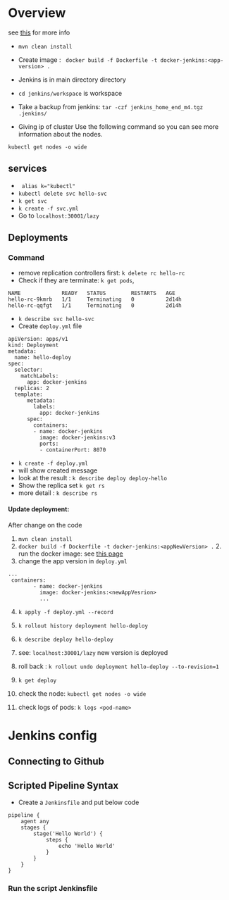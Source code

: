 # Overview
see [this](https://gitlab.com/hhammidd/unit-test/-/wikis/CI-CD/Jenkins2) for more info
* `mvn clean install`
* Create image : ` docker build -f Dockerfile -t docker-jenkins:<app-version> .` 
* Jenkins is in main directory directory
* `cd jenkins/workspace` is workspace 
* Take a backup from jenkins:
`tar -czf jenkins_home_end_m4.tgz .jenkins/`

* Giving ip of cluster 
Use the following command so you can see more information about the nodes.

`kubectl get nodes -o wide`


## services
* ` alias k="kubectl"`
* `kubectl delete svc hello-svc`
* `k get svc`
* `k create -f svc.yml`
* Go to `localhost:30001/lazy`

## Deployments
### Command
* remove replication controllers first: `k delete rc hello-rc`
* Check if they are terminate: `k get pods`,
```
NAME             READY   STATUS        RESTARTS   AGE
hello-rc-9kmrb   1/1     Terminating   0          2d14h
hello-rc-qqfgt   1/1     Terminating   0          2d14h

```
* `k describe svc hello-svc`
* Create `deploy.yml` file
```
apiVersion: apps/v1
kind: Deployment
metadata:
  name: hello-deploy
spec:
  selector:
    matchLabels:
      app: docker-jenkins
  replicas: 2
  template:
      metadata:
        labels:
          app: docker-jenkins
      spec:
        containers:
        - name: docker-jenkins
          image: docker-jenkins:v3
          ports:
          - containerPort: 8070

```
* `k create -f deploy.yml`
* will show created message 
* look at the result : `k describe deploy deploy-hello`
* Show the replica set `k get rs`
* more detail : `k describe rs`

#### Update deployment:
After change on the code
1. `mvn clean install`
2. `docker build -f Dockerfile -t docker-jenkins:<appNewVersion> .`
    2. run the docker image: see [this page](Docker/Overview)
3. change the app version in `deploy.yml`
```
...
 containers:
        - name: docker-jenkins
          image: docker-jenkins:<newAppVesrion>
          ...
```
4. `k apply -f deploy.yml --record`
5. ` k rollout history deployment hello-deploy `
6. `k describe deploy hello-deploy`
7. see: `localhost:30001/lazy` new version is deployed

8. roll back : `k rollout undo deployment hello-deploy --to-revision=1`
9. `k get deploy`
10. check the node: `kubectl get nodes -o wide`
11. check logs of pods: `k logs <pod-name>`

# Jenkins config
## Connecting to Github

## Scripted Pipeline Syntax
* Create a `Jenkinsfile` and put below code 
```
pipeline {
    agent any
    stages {
        stage('Hello World') {
            steps {
                echo 'Hello World'
            }
        }
    }
}
```

### Run the script Jenkinsfile